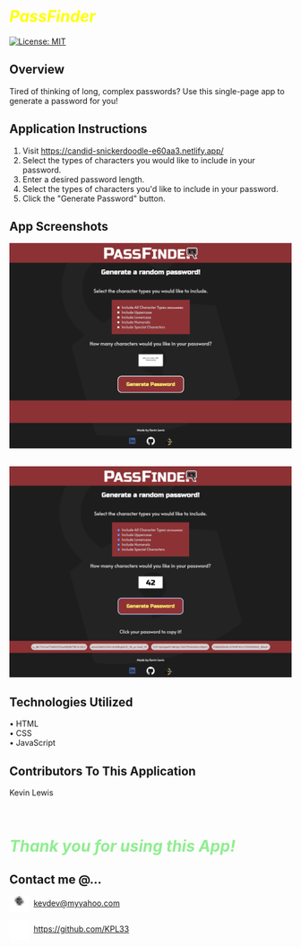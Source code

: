 # <span style="color: yellow;">**_PassFinder_**</span>

[![License: MIT](https://img.shields.io/badge/License-MIT-yellow.svg)](https://opensource.org/licenses/MIT)
</br>

## Overview

Tired of thinking of long, complex passwords? Use this single-page app to generate a password for you!
</br>

## Application Instructions

1. Visit https://candid-snickerdoodle-e60aa3.netlify.app/</br>
2. Select the types of characters you would like to include in your password.
3. Enter a desired password length.</br>
4. Select the types of characters you'd like to include in your password.</br>
5. Click the "Generate Password" button.</br>

## App Screenshots

![Password generator running on webpage. No previous passwords shown.](./assets/passfinder1.png)

##

![Password generator running on webpage. 5 Previous passwords shown.](./assets/passfinder2.png)

##

## Technologies Utilized

• HTML</br>
• CSS</br>
• JavaScript

## Contributors To This Application

Kevin Lewis

</br>

# <span style="color: lightgreen;">**_Thank you for using this App!_**</span>

## Contact me @...

<img src="./assets/email.svg" width=7% height=9% align=center>&nbsp; kevdev@myyahoo.com

<img src="./assets/Github.svg" width=7% height=9% align=center>&nbsp; https://github.com/KPL33